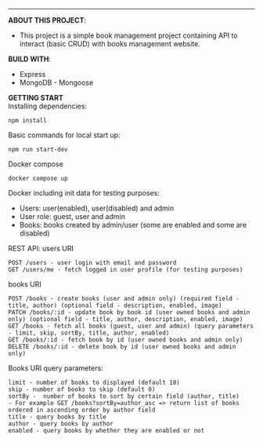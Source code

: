 ---

**ABOUT THIS PROJECT**:

- This project is a simple book management project containing API to interact (basic CRUD) with books management website.

**BUILD WITH**:

- Express
- MongoDB - Mongoose

**GETTING START**  
Installing dependencies:

```
npm install
```

Basic commands for local start up:

```
npm run start-dev
```

Docker compose

```
docker compose up
```

Docker including init data for testing purposes:

- Users: user(enabled), user(disabled) and admin
- User role: guest, user and admin
- Books: books created by admin/user (some are enabled and some are disabled)

REST API:
users URI

```
POST /users - user login with email and password
GET /users/me - fetch logged in user profile (for testing purposes)
```

books URI

```
POST /books - create books (user and admin only) (required field - title, author) (optional field - description, enabled, image)
PATCH /books/:id - update book by book id (user owned books and admin only) (optional field - title, author, description, enabled, image)
GET /books - fetch all books (guest, user and admin) (query parameters - limit, skip, sortBy, title, author, enabled)
GET /books/:id - fetch book by id (user owned books and admin only)
DELETE /books/:id - delete book by id (user owned books and admin only)
```

Books URI query parameters:

```
limit - number of books to displayed (default 10)
skip - number of books to skip (default 0)
sortBy -  number of books to sort by certain field (author, title)
- For example GET /books?sortBy=author_asc => return list of books ordered in ascending order by author field
title - query books by title
author - query books by author
enabled - query books by whether they are enabled or not
```
